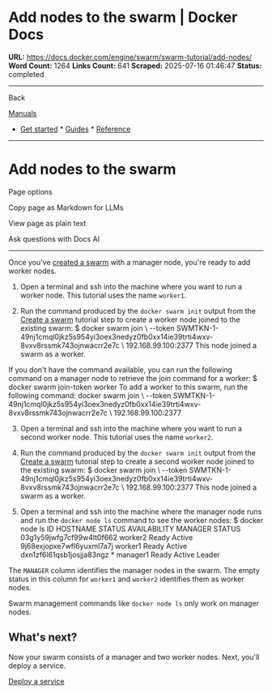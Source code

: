 # Add nodes to the swarm | Docker Docs

**URL:** https://docs.docker.com/engine/swarm/swarm-tutorial/add-nodes/
**Word Count:** 1264
**Links Count:** 641
**Scraped:** 2025-07-16 01:46:47
**Status:** completed

---

Back

[Manuals](https://docs.docker.com/manuals/)

  * [Get started](https://docs.docker.com/get-started/)   * [Guides](https://docs.docker.com/guides/)   * [Reference](https://docs.docker.com/reference/)

* * *

# Add nodes to the swarm

Page options

Copy page as Markdown for LLMs

View page as plain text

Ask questions with Docs AI

* * *

Once you've [created a swarm](https://docs.docker.com/engine/swarm/swarm-tutorial/create-swarm/) with a manager node, you're ready to add worker nodes.

  1. Open a terminal and ssh into the machine where you want to run a worker node. This tutorial uses the name `worker1`.

  2. Run the command produced by the `docker swarm init` output from the [Create a swarm](https://docs.docker.com/engine/swarm/swarm-tutorial/create-swarm/) tutorial step to create a worker node joined to the existing swarm:                    $ docker swarm join \            --token  SWMTKN-1-49nj1cmql0jkz5s954yi3oex3nedyz0fb0xx14ie39trti4wxv-8vxv8rssmk743ojnwacrr2e7c \            192.168.99.100:2377                    This node joined a swarm as a worker.          

If you don't have the command available, you can run the following command on a manager node to retrieve the join command for a worker:                    $ docker swarm join-token worker                    To add a worker to this swarm, run the following command:                        docker swarm join \              --token SWMTKN-1-49nj1cmql0jkz5s954yi3oex3nedyz0fb0xx14ie39trti4wxv-8vxv8rssmk743ojnwacrr2e7c \              192.168.99.100:2377          

  3. Open a terminal and ssh into the machine where you want to run a second worker node. This tutorial uses the name `worker2`.

  4. Run the command produced by the `docker swarm init` output from the [Create a swarm](https://docs.docker.com/engine/swarm/swarm-tutorial/create-swarm/) tutorial step to create a second worker node joined to the existing swarm:                    $ docker swarm join \            --token SWMTKN-1-49nj1cmql0jkz5s954yi3oex3nedyz0fb0xx14ie39trti4wxv-8vxv8rssmk743ojnwacrr2e7c \            192.168.99.100:2377                    This node joined a swarm as a worker.          

  5. Open a terminal and ssh into the machine where the manager node runs and run the `docker node ls` command to see the worker nodes:                    $ docker node ls          ID                           HOSTNAME  STATUS  AVAILABILITY  MANAGER STATUS          03g1y59jwfg7cf99w4lt0f662    worker2   Ready   Active          9j68exjopxe7wfl6yuxml7a7j    worker1   Ready   Active          dxn1zf6l61qsb1josjja83ngz *  manager1  Ready   Active        Leader          

The `MANAGER` column identifies the manager nodes in the swarm. The empty status in this column for `worker1` and `worker2` identifies them as worker nodes.

Swarm management commands like `docker node ls` only work on manager nodes.

## What's next?

Now your swarm consists of a manager and two worker nodes. Next, you'll deploy a service.

[Deploy a service](https://docs.docker.com/engine/swarm/swarm-tutorial/deploy-service/)